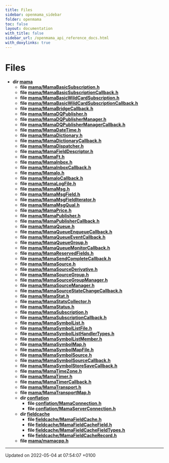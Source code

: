 ```yaml
---
title: Files
sidebar: openmama_sidebar
folder: openmama
toc: false
layout: documentation
with_title: false
sidebar_url: /openmama_api_reference_docs.html
with_doxylinks: true
---
```


# Files




* **dir [mama](dir_6cae18eef92ff72504a7502644b2e746.html#dir-mama)** 
    * **file [mama/MamaBasicSubscription.h](MamaBasicSubscription_8h.html#file-mamabasicsubscription.h)** 
    * **file [mama/MamaBasicSubscriptionCallback.h](MamaBasicSubscriptionCallback_8h.html#file-mamabasicsubscriptioncallback.h)** 
    * **file [mama/MamaBasicWildCardSubscription.h](MamaBasicWildCardSubscription_8h.html#file-mamabasicwildcardsubscription.h)** 
    * **file [mama/MamaBasicWildCardSubscriptionCallback.h](MamaBasicWildCardSubscriptionCallback_8h.html#file-mamabasicwildcardsubscriptioncallback.h)** 
    * **file [mama/MamaBridgeCallback.h](MamaBridgeCallback_8h.html#file-mamabridgecallback.h)** 
    * **file [mama/MamaDQPublisher.h](MamaDQPublisher_8h.html#file-mamadqpublisher.h)** 
    * **file [mama/MamaDQPublisherManager.h](MamaDQPublisherManager_8h.html#file-mamadqpublishermanager.h)** 
    * **file [mama/MamaDQPublisherManagerCallback.h](MamaDQPublisherManagerCallback_8h.html#file-mamadqpublishermanagercallback.h)** 
    * **file [mama/MamaDateTime.h](MamaDateTime_8h.html#file-mamadatetime.h)** 
    * **file [mama/MamaDictionary.h](MamaDictionary_8h.html#file-mamadictionary.h)** 
    * **file [mama/MamaDictionaryCallback.h](MamaDictionaryCallback_8h.html#file-mamadictionarycallback.h)** 
    * **file [mama/MamaDispatcher.h](MamaDispatcher_8h.html#file-mamadispatcher.h)** 
    * **file [mama/MamaFieldDescriptor.h](MamaFieldDescriptor_8h.html#file-mamafielddescriptor.h)** 
    * **file [mama/MamaFt.h](MamaFt_8h.html#file-mamaft.h)** 
    * **file [mama/MamaInbox.h](MamaInbox_8h.html#file-mamainbox.h)** 
    * **file [mama/MamaInboxCallback.h](MamaInboxCallback_8h.html#file-mamainboxcallback.h)** 
    * **file [mama/MamaIo.h](MamaIo_8h.html#file-mamaio.h)** 
    * **file [mama/MamaIoCallback.h](MamaIoCallback_8h.html#file-mamaiocallback.h)** 
    * **file [mama/MamaLogFile.h](MamaLogFile_8h.html#file-mamalogfile.h)** 
    * **file [mama/MamaMsg.h](MamaMsg_8h.html#file-mamamsg.h)** 
    * **file [mama/MamaMsgField.h](MamaMsgField_8h.html#file-mamamsgfield.h)** 
    * **file [mama/MamaMsgFieldIterator.h](MamaMsgFieldIterator_8h.html#file-mamamsgfielditerator.h)** 
    * **file [mama/MamaMsgQual.h](MamaMsgQual_8h.html#file-mamamsgqual.h)** 
    * **file [mama/MamaPrice.h](MamaPrice_8h.html#file-mamaprice.h)** 
    * **file [mama/MamaPublisher.h](MamaPublisher_8h.html#file-mamapublisher.h)** 
    * **file [mama/MamaPublisherCallback.h](MamaPublisherCallback_8h.html#file-mamapublishercallback.h)** 
    * **file [mama/MamaQueue.h](MamaQueue_8h.html#file-mamaqueue.h)** 
    * **file [mama/MamaQueueEnqueueCallback.h](MamaQueueEnqueueCallback_8h.html#file-mamaqueueenqueuecallback.h)** 
    * **file [mama/MamaQueueEventCallback.h](MamaQueueEventCallback_8h.html#file-mamaqueueeventcallback.h)** 
    * **file [mama/MamaQueueGroup.h](MamaQueueGroup_8h.html#file-mamaqueuegroup.h)** 
    * **file [mama/MamaQueueMonitorCallback.h](MamaQueueMonitorCallback_8h.html#file-mamaqueuemonitorcallback.h)** 
    * **file [mama/MamaReservedFields.h](MamaReservedFields_8h.html#file-mamareservedfields.h)** 
    * **file [mama/MamaSendCompleteCallback.h](MamaSendCompleteCallback_8h.html#file-mamasendcompletecallback.h)** 
    * **file [mama/MamaSource.h](MamaSource_8h.html#file-mamasource.h)** 
    * **file [mama/MamaSourceDerivative.h](MamaSourceDerivative_8h.html#file-mamasourcederivative.h)** 
    * **file [mama/MamaSourceGroup.h](MamaSourceGroup_8h.html#file-mamasourcegroup.h)** 
    * **file [mama/MamaSourceGroupManager.h](MamaSourceGroupManager_8h.html#file-mamasourcegroupmanager.h)** 
    * **file [mama/MamaSourceManager.h](MamaSourceManager_8h.html#file-mamasourcemanager.h)** 
    * **file [mama/MamaSourceStateChangeCallback.h](MamaSourceStateChangeCallback_8h.html#file-mamasourcestatechangecallback.h)** 
    * **file [mama/MamaStat.h](MamaStat_8h.html#file-mamastat.h)** 
    * **file [mama/MamaStatsCollector.h](MamaStatsCollector_8h.html#file-mamastatscollector.h)** 
    * **file [mama/MamaStatus.h](MamaStatus_8h.html#file-mamastatus.h)** 
    * **file [mama/MamaSubscription.h](MamaSubscription_8h.html#file-mamasubscription.h)** 
    * **file [mama/MamaSubscriptionCallback.h](MamaSubscriptionCallback_8h.html#file-mamasubscriptioncallback.h)** 
    * **file [mama/MamaSymbolList.h](MamaSymbolList_8h.html#file-mamasymbollist.h)** 
    * **file [mama/MamaSymbolListFile.h](MamaSymbolListFile_8h.html#file-mamasymbollistfile.h)** 
    * **file [mama/MamaSymbolListHandlerTypes.h](MamaSymbolListHandlerTypes_8h.html#file-mamasymbollisthandlertypes.h)** 
    * **file [mama/MamaSymbolListMember.h](MamaSymbolListMember_8h.html#file-mamasymbollistmember.h)** 
    * **file [mama/MamaSymbolMap.h](MamaSymbolMap_8h.html#file-mamasymbolmap.h)** 
    * **file [mama/MamaSymbolMapFile.h](MamaSymbolMapFile_8h.html#file-mamasymbolmapfile.h)** 
    * **file [mama/MamaSymbolSource.h](MamaSymbolSource_8h.html#file-mamasymbolsource.h)** 
    * **file [mama/MamaSymbolSourceCallback.h](MamaSymbolSourceCallback_8h.html#file-mamasymbolsourcecallback.h)** 
    * **file [mama/MamaSymbolStoreSaveCallback.h](MamaSymbolStoreSaveCallback_8h.html#file-mamasymbolstoresavecallback.h)** 
    * **file [mama/MamaTimeZone.h](MamaTimeZone_8h.html#file-mamatimezone.h)** 
    * **file [mama/MamaTimer.h](MamaTimer_8h.html#file-mamatimer.h)** 
    * **file [mama/MamaTimerCallback.h](MamaTimerCallback_8h.html#file-mamatimercallback.h)** 
    * **file [mama/MamaTransport.h](MamaTransport_8h.html#file-mamatransport.h)** 
    * **file [mama/MamaTransportMap.h](MamaTransportMap_8h.html#file-mamatransportmap.h)** 
    * **dir [conflation](dir_ed9df39d1b42b9dfb88adb0be1e7ddbc.html#dir-conflation)** 
        * **file [conflation/MamaConnection.h](MamaConnection_8h.html#file-mamaconnection.h)** 
        * **file [conflation/MamaServerConnection.h](MamaServerConnection_8h.html#file-mamaserverconnection.h)** 
    * **dir [fieldcache](dir_4d02a9e680c419e001e031346a5b406b.html#dir-fieldcache)** 
        * **file [fieldcache/MamaFieldCache.h](MamaFieldCache_8h.html#file-mamafieldcache.h)** 
        * **file [fieldcache/MamaFieldCacheField.h](MamaFieldCacheField_8h.html#file-mamafieldcachefield.h)** 
        * **file [fieldcache/MamaFieldCacheFieldTypes.h](MamaFieldCacheFieldTypes_8h.html#file-mamafieldcachefieldtypes.h)** 
        * **file [fieldcache/MamaFieldCacheRecord.h](MamaFieldCacheRecord_8h.html#file-mamafieldcacherecord.h)** 
    * **file [mama/mamacpp.h](mamacpp_8h.html#file-mamacpp.h)** 



-------------------------------

Updated on 2022-05-04 at 07:54:07 +0100
